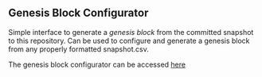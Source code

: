 ## Genesis Block Configurator

Simple interface to generate a _genesis block_ from the committed snapshot to this repository. Can be used to configure and generate a genesis block from any properly formatted snapshot.csv.

The genesis block configurator can be accessed [here](https://aacio.github.io/genesis/)
